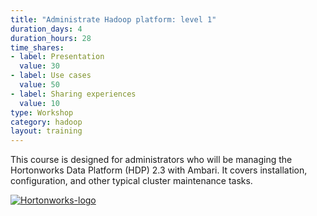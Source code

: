 ```yaml
---
title: "Administrate Hadoop platform: level 1"
duration_days: 4
duration_hours: 28
time_shares:
- label: Presentation
  value: 30
- label: Use cases
  value: 50
- label: Sharing experiences
  value: 10
type: Workshop
category: hadoop
layout: training
---
```


This course is designed for administrators who will be managing the Hortonworks Data Platform (HDP) 2.3 with Ambari. It covers installation, configuration, and other typical cluster maintenance tasks.

[![Hortonworks-logo](//d1ri137x9edlub.cloudfront.net/uploads/training_partner/logo/2/large_HW_logo.png)](http://hortonworks.com/partner/octo)
